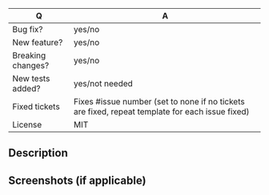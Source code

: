 <!-- Please change the Answers in the table below to reflect the contents of your pull request. -->

| Q                 | A                                                                                               |
| ----------------- | ----------------------------------------------------------------------------------------------- |
| Bug fix?          | yes/no                                                                                          |
| New feature?      | yes/no                                                                                          |
| Breaking changes? | yes/no                                                                                          |
| New tests added?  | yes/not needed                                                                                  |
| Fixed tickets     | Fixes #issue number (set to none if no tickets are fixed, repeat template for each issue fixed) |
| License           | MIT                                                                                             |

<!-- Bug fix : non-breaking change which fixes an issue -->
<!-- New feature : non-breaking change which adds functionality -->
<!-- Breaking change : fix or feature that would cause existing functionality to not work as expected-->


## Description
<!-- Please provide a clear and detailed description of the changes made in this pull request. -->


## Screenshots (if applicable)
<!-- Please provide screenshots if the changes made are visual. -->

